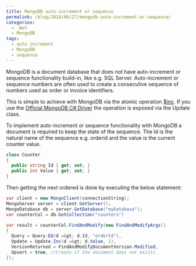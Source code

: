 ```yaml
---
title: MongoDB auto-increment or sequence
permalink: /blog/2014/06/27/mongodb-auto-increment-or-sequence/
categories:
  - .Net
  - MongoDB
tags:
  - auto increment
  - MongoDB
  - sequence
---
```

MongoDB is a document database that does not have auto-increment or sequence functionality build-in, like e.g. SQL Server. Auto-increment or sequence numbers are often used to create a consecutive sequence of numbers used as order or invoice identifiers.

This is simple to achieve with MongoDB via the atomic operation [$inc](http://docs.mongodb.org/manual/reference/operator/update/inc/ "MongoDB $inc operation documentation"). If you use the [Official MongoDB C# Driver](https://www.nuget.org/packages/mongocsharpdriver "Official MongoDB C# Driver on NuGet") the operation is exposed via the Update class.

To implement auto-increment or sequence functionality with MongoDB a document is required to keep the state of the sequence. The Id is the natural name of the sequence e.g. orderid and the value is the current counter value.

```csharp
class Counter
{
  public string Id { get; set; }
  public int Value { get; set; }
}
```

Then getting the next ordered is done by executing the below statement:

```csharp
var client = new MongoClient(connectionString);
MongoServer server = client.GetServer();
MongoDatabase db = server.GetDatabase("myDatabase");
var counterCol = db.GetCollection("counters")

var result = counterCol.FindAndModify(new FindAndModifyArgs()
{
  Query = Query.EQ(d =&gt; d.Id, "orderId"),
  Update = Update.Inc(d =&gt; d.Value, 1),
  VersionReturned = FindAndModifyDocumentVersion.Modified,
  Upsert = true, //Create if the document does not exists
});
```
